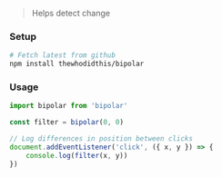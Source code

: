 > Helps detect change

### Setup
```sh
# Fetch latest from github
npm install thewhodidthis/bipolar
```

### Usage
```js
import bipolar from 'bipolar'

const filter = bipolar(0, 0)

// Log differences in position between clicks
document.addEventListener('click', ({ x, y }) => {
    console.log(filter(x, y))
})
```
